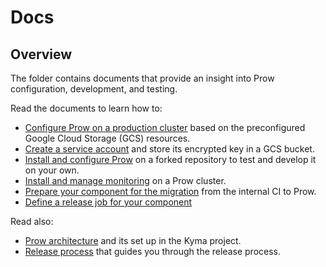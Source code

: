 # Docs

## Overview

The folder contains documents that provide an insight into Prow configuration, development, and testing.

<!-- Update the list each time you modify the document structure in this folder. -->

Read the documents to learn how to:

- [Configure Prow on a production cluster](./production-cluster-configuration.md) based on the preconfigured Google Cloud Storage (GCS) resources.
- [Create a service account](./prow-secrets-management.md) and store its encrypted key in a GCS bucket.
- [Install and configure Prow](./prow-installation-on-forks.md) on a forked repository to test and develop it on your own.
- [Install and manage monitoring](./prow-monitoring.md) on a Prow cluster.
- [Prepare your component for the migration](./migration-guide.md) from the internal CI to Prow.
- [Define a release job for your component](./migration-guide-release.md)

Read also:

 - [Prow architecture](./prow-architecture.md) and its set up in the Kyma project.
 - [Release process](./release-process.md) that guides you through the release process.
